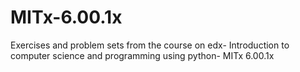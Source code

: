 # MITx-6.00.1x

Exercises and problem sets from the course on edx- Introduction to computer science and programming using python- MITx 6.00.1x
